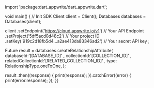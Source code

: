 import 'package:dart_appwrite/dart_appwrite.dart';

void main() { // Init SDK
  Client client = Client();
  Databases databases = Databases(client);

  client
    .setEndpoint('https://cloud.appwrite.io/v1') // Your API Endpoint
    .setProject('5df5acd0d48c2') // Your project ID
    .setKey('919c2d18fb5d4...a2ae413da83346ad2') // Your secret API key
  ;

  Future result = databases.createRelationshipAttribute(
    databaseId:'[DATABASE_ID]' ,
    collectionId:'[COLLECTION_ID]' ,
    relatedCollectionId:'[RELATED_COLLECTION_ID]' ,
    type: RelationshipType.oneToOne,
  );

  result
    .then((response) {
      print(response);
    }).catchError((error) {
      print(error.response);
  });
}}